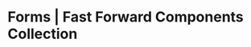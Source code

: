 Forms | Fast Forward Components Collection
===============================================================================


